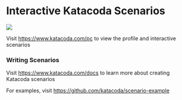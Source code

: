 # Interactive Katacoda Scenarios

[![](http://shields.katacoda.com/katacoda/pc/count.svg)](https://www.katacoda.com/pc "Get your profile on Katacoda.com")

Visit https://www.katacoda.com/pc to view the profile and interactive scenarios

### Writing Scenarios
Visit https://www.katacoda.com/docs to learn more about creating Katacoda scenarios

For examples, visit https://github.com/katacoda/scenario-example
